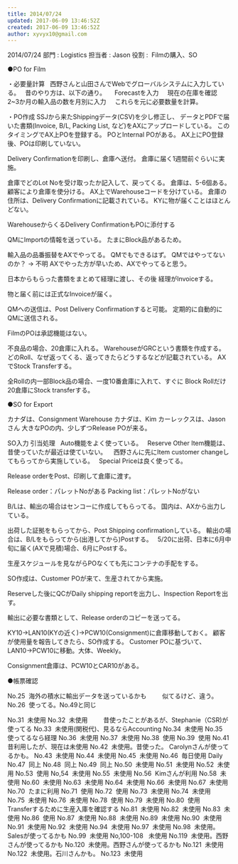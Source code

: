 ```yaml
---
title: 2014/07/24
updated: 2017-06-09 13:46:52Z
created: 2017-06-09 13:46:52Z
author: xyvyx10@gmail.com
---
```


2014/07/24
部門 : Logistics
担当者 : Jason
役割 :  Filmの購入、SO

●PO for Film

・必要量計算
  西野さんと山田さんでWebでグローバルシステムに入力している。
  昔のやり方は、以下の通り。
    Forecastを入力
    現在の在庫を確認
    2~3か月の輸入品の数を月別に入力
    これらを元に必要数量を計算。

・PO作成
SSJから来たShippingデータ(CSV)を少し修正し、
データとPDFで届いた書類(Invoice, B/L, Packing List, など)をAXにアップロードしている。
このタイミングでAX上POを登録する。
POとInternal POがある。
AX上にPO登録後、POは印刷していない。

Delivery Confirmationを印刷し、倉庫へ送付。
倉庫に届く1週間前ぐらいに実施。

倉庫でどのLot Noを受け取ったか記入して、戻ってくる。
倉庫は、5-6個ある。
顧客により倉庫を使分ける。
AX上でWarehouseコードを分けている。
倉庫の住所は、Delivery Confirmationに記載されている。
KYに物が届くことはほとんどない。

WarehouseからくるDelivery ConfirmationもPOに添付する

QMにImportの情報を送っている。
たまにBlock品があるため。

輸入品の品番振替をAXでやってる。
QMでもできるはず。
QMではやってないのか？
→ 不明
AXでやった方が早いため、AXでやってると思う。

日本からもらった書類をまとめて経理に渡し、その後
経理がInvoiceする。

物と届く前には正式なInvoiceが届く。

QMへの送信は、Post Delivery Confirmationすると可能。
定期的に自動的にQMに送信される。

FilmのPOは承認機能はない。

不良品の場合、20倉庫に入れる。
WarehouseがGRCという書類を作成する。
どのRoll、なぜ返ってくる、返ってきたらどうするなどが記載されている。
AXでStock Transferする。

全Rollの内一部Block品の場合、一度10番倉庫に入れて、すぐに
Block Rollだけ20倉庫にStock transferする。

●SO for Export

カナダは、Consignment Warehouse
カナダは、Kim
カーレックスは、Jasonさん
大きなPOの内、少しずつRelease POが来る。

SO入力
引当処理
  Auto機能をよく使っている。
  Reserve Other Item機能は、昔使っていたが最近は使ていない。
   西野さんに先にItem customer changeしてもらってから実施している。
  Special Priceは良く使ってる。

Release orderをPost、印刷して倉庫に渡す。

Release order：パレットNoがある
Packing list：パレットNoがない

B/Lは、輸出の場合はセンコーに作成してもらってる。
国内は、AXから出力している。

出荷した証拠をもらってから、Post Shipping confirmationしている。
輸出の場合は、B/Lをもらってから(出港してから)Postする。
  5/20に出荷、日本に6月中旬に届く(AXで見積)場合、6月にPostする。

生産スケジュールを見ながらPOなくても先にコンテナの手配をする。

SO作成は、Customer POが来て、生産されてから実施。

Reserveした後にQCがDaily shipping reportを出力し、Inspection Reportを出す。

輸出に必要な書類として、Release orderのコピーを送ってる。

KY10→LAN10(KYの近く)→PCW10(Consignment)に倉庫移動しておく。
顧客が使用量を報告してきたら、SO作成する。
Customer POに基づいて、LAN10→PCW10に移動。大体、Weekly。

Consignment倉庫は、PCW10とCAR10がある。

●帳票確認

No.25  海外の積水に輸出データを送っているかも
        似てるけど、違う。
No.26  使ってる。No.49と同じ

No.31  未使用
No.32  未使用
        昔使ったことがあるが、Stephanie（CSR)が使ってる
No.33  未使用(関税代)、見るならAccounting
No.34  未使用
No.35  使ってるなら経理
No.36  未使用
No.37  未使用
No.38  使用
No.39  使用
No.41  昔利用したが、現在は未使用
No.42  未使用。昔使った。 Carolynさんが使ってるかも。
No.43  未使用
No.44  未使用
No.45  未使用
No.46  毎日使用 Daily
No.47  同上
No.48  同上
No.49  同上
No.50  未使用
No.51  未使用
No.52  未使用
No.53  使用
No,54  未使用
No.55  未使用
No.56  Kimさんが利用
No.58  未使用
No.60  未使用
No.63  未使用
No.64  未使用
No.66  未使用
No.67  未使用
No.70  たまに利用
No.71  使用
No.72  使用
No.73  未使用
No.74  未使用
No.75  未使用
No.76  未使用
No.78  使用
No.79  未使用
No.80  使用
        Transferするために生産入庫を確認する
No.81  未使用
No.82  未使用
No.83  未使用
No.86  使用
No.87  未使用
No.88  未使用
No.89  未使用
No.90  未使用
No.91  未使用
No.92  未使用
No.94  未使用
No.97  未使用
No.98  未使用。Salesが使ってるかも
No.99  未使用
No,100-108   未使用
No.119  未使用。西野さんが使ってるかも
No.120  未使用。西野さんが使ってるかも
No.121  未使用
No.122  未使用。石川さんかも。
No.123  未使用